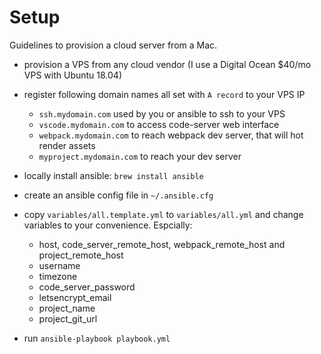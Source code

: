 # Setup

Guidelines to provision a cloud server from a Mac.

- provision a VPS from any cloud vendor (I use a Digital Ocean $40/mo VPS with Ubuntu 18.04)

- register following domain names all set with `A record` to your VPS IP
  - `ssh.mydomain.com` used by you or ansible to ssh to your VPS
  - `vscode.mydomain.com` to access code-server web interface
  - `webpack.mydomain.com` to reach webpack dev server, that will hot render assets
  - `myproject.mydomain.com` to reach your dev server

- locally install ansible: `brew install ansible`

- create an ansible config file in `~/.ansible.cfg`

- copy `variables/all.template.yml` to `variables/all.yml` and change variables to your convenience. Espcially:
  - host, code_server_remote_host, webpack_remote_host and project_remote_host
  - username
  - timezone
  - code_server_password
  - letsencrypt_email
  - project_name
  - project_git_url

- run `ansible-playbook playbook.yml`
